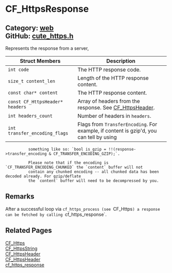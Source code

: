 [](../header.md ':include')

# CF_HttpsResponse

Category: [web](https://github.com/RandyGaul/cute_framework/blob/master/docs/api_reference?id=web)  
GitHub: [cute_https.h](https://github.com/RandyGaul/cute_framework/blob/master/include/cute_https.h)  
---

Represents the response from a server,

Struct Members | Description
--- | ---
`int code` | The HTTP response code.
`size_t content_len` | Length of the HTTP response content.
`const char* content` | The HTTP response content.
`const CF_HttpsHeader* headers` | Array of headers from the response. See [CF_HttpsHeader](https://github.com/RandyGaul/cute_framework/blob/master/docs/web/cf_httpsheader.md).
`int headers_count` | Number of headers in `headers`.
`int transfer_encoding_flags` | Flags from `TransferEncoding`. For example, if content is gzip'd, you can tell by using
	          something like so: `bool is_gzip = !!(response->transfer_encoding & CF_TRANSFER_ENCODING_GZIP);`.
	          
	          Please note that if the encoding is `CF_TRANSFER_ENCODING_CHUNKED` the `content` buffer will not
	          contain any chunked encoding -- all chunked data has been decoded already. For gzip/deflate
	          the `content` buffer will need to be decompressed by you.

## Remarks

After a successful loop via `cf_https_process (see `CF_Https`) a response can be fetched by calling `cf_https_response`.

## Related Pages

[CF_Https](https://github.com/RandyGaul/cute_framework/blob/master/docs/web/cf_https.md)  
[CF_HttpsString](https://github.com/RandyGaul/cute_framework/blob/master/docs/web/cf_httpsstring.md)  
[CF_HttpsHeader](https://github.com/RandyGaul/cute_framework/blob/master/docs/web/cf_httpsheader.md)  
[CF_HttpsHeader](https://github.com/RandyGaul/cute_framework/blob/master/docs/web/cf_httpsheader.md)  
[cf_https_response](https://github.com/RandyGaul/cute_framework/blob/master/docs/web/cf_https_response.md)  
